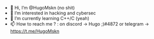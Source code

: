 - 👋 Hi, I’m @HugoMskn (no shit)
- 👀 I’m interested in hacking and cybersec 
- 🌱 I’m currently learning C++/C (yeah)
- 📫 How to reach me ? : on discord -> Hugo ;)#4872 or telegram -> https://t.me/HugoMskn

<!---
HugoMskn/HugoMskn is a ✨ special ✨ repository because its `README.md` (this file) appears on your GitHub profile.
You can click the Preview link to take a look at your changes.
--->
